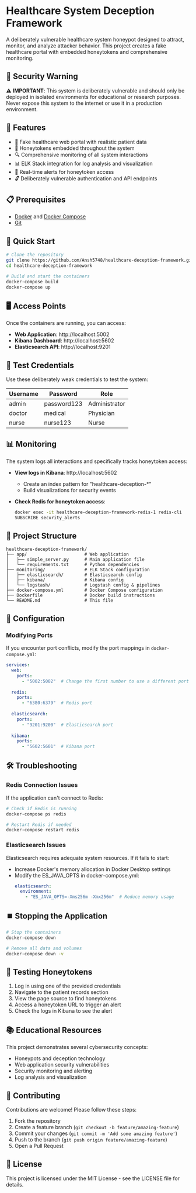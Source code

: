 # Healthcare System Deception Framework

A deliberately vulnerable healthcare system honeypot designed to attract, monitor, and analyze attacker behavior. This project creates a fake healthcare portal with embedded honeytokens and comprehensive monitoring.

## 🚨 Security Warning

⚠️ **IMPORTANT**: This system is deliberately vulnerable and should only be deployed in isolated environments for educational or research purposes. Never expose this system to the internet or use it in a production environment.

## 🌟 Features

- 🏥 Fake healthcare web portal with realistic patient data
- 🍯 Honeytokens embedded throughout the system
- 🔍 Comprehensive monitoring of all system interactions
- 📊 ELK Stack integration for log analysis and visualization
- 🚨 Real-time alerts for honeytoken access
- 🔓 Deliberately vulnerable authentication and API endpoints

## 📋 Prerequisites

- [Docker](https://www.docker.com/get-started) and [Docker Compose](https://docs.docker.com/compose/install/)
- [Git](https://git-scm.com/downloads)

## 🚀 Quick Start

```bash
# Clone the repository
git clone https://github.com/Ansh5748/healthcare-deception-framework.git
cd healthcare-deception-framework

# Build and start the containers
docker-compose build
docker-compose up
```

## 🖥️ Access Points

Once the containers are running, you can access:

- **Web Application**: http://localhost:5002
- **Kibana Dashboard**: http://localhost:5602
- **Elasticsearch API**: http://localhost:9201

## 🔑 Test Credentials

Use these deliberately weak credentials to test the system:

| Username | Password    | Role          |
|----------|-------------|---------------|
| admin    | password123 | Administrator |
| doctor   | medical     | Physician     |
| nurse    | nurse123    | Nurse         |

## 📊 Monitoring

The system logs all interactions and specifically tracks honeytoken access:

- **View logs in Kibana**: http://localhost:5602
  - Create an index pattern for "healthcare-deception-*"
  - Build visualizations for security events

- **Check Redis for honeytoken access**:
  ```bash
  docker exec -it healthcare-deception-framework-redis-1 redis-cli
  SUBSCRIBE security_alerts
  ```

## 📁 Project Structure

```
healthcare-deception-framework/
├── app/                      # Web application
│   ├── simple_server.py      # Main application file
│   └── requirements.txt      # Python dependencies
├── monitoring/               # ELK Stack configuration
│   ├── elasticsearch/        # Elasticsearch config
│   ├── kibana/               # Kibana config
│   └── logstash/             # Logstash config & pipelines
├── docker-compose.yml        # Docker Compose configuration
├── Dockerfile                # Docker build instructions
└── README.md                 # This file
```

## 🔧 Configuration

### Modifying Ports

If you encounter port conflicts, modify the port mappings in `docker-compose.yml`:

```yaml
services:
  web:
    ports:
      - "5002:5002"  # Change the first number to use a different port
  
  redis:
    ports:
      - "6380:6379"  # Redis port
  
  elasticsearch:
    ports:
      - "9201:9200"  # Elasticsearch port
  
  kibana:
    ports:
      - "5602:5601"  # Kibana port
```

## 🛠️ Troubleshooting

### Redis Connection Issues

If the application can't connect to Redis:

```bash
# Check if Redis is running
docker-compose ps redis

# Restart Redis if needed
docker-compose restart redis
```

### Elasticsearch Issues

Elasticsearch requires adequate system resources. If it fails to start:

- Increase Docker's memory allocation in Docker Desktop settings
- Modify the ES_JAVA_OPTS in docker-compose.yml:
  ```yaml
  elasticsearch:
    environment:
      - "ES_JAVA_OPTS=-Xms256m -Xmx256m"  # Reduce memory usage
  ```

## ⏹️ Stopping the Application

```bash
# Stop the containers
docker-compose down

# Remove all data and volumes
docker-compose down -v
```

## 🧪 Testing Honeytokens

1. Log in using one of the provided credentials
2. Navigate to the patient records section
3. View the page source to find honeytokens
4. Access a honeytoken URL to trigger an alert
5. Check the logs in Kibana to see the alert

## 📚 Educational Resources

This project demonstrates several cybersecurity concepts:

- Honeypots and deception technology
- Web application security vulnerabilities
- Security monitoring and alerting
- Log analysis and visualization

## 👥 Contributing

Contributions are welcome! Please follow these steps:

1. Fork the repository
2. Create a feature branch (`git checkout -b feature/amazing-feature`)
3. Commit your changes (`git commit -m 'Add some amazing feature'`)
4. Push to the branch (`git push origin feature/amazing-feature`)
5. Open a Pull Request

## 📄 License

This project is licensed under the MIT License - see the LICENSE file for details.
```

